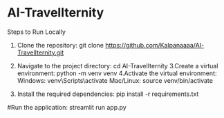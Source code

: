 # AI-TravelIternity

Steps to Run Locally
1. Clone the repository:
git clone https://github.com/Kalpanaaaa/AI-TravelIternity.git

2. Navigate to the project directory:
cd AI-TravelIternity
3.Create a virtual environment:
python -m venv venv
4.Activate the virtual environment:
Windows:
venv\Scripts\activate
Mac/Linux:
source venv/bin/activate
5. Install the required dependencies:
pip install -r requirements.txt

#Run the application:
streamlit run app.py
